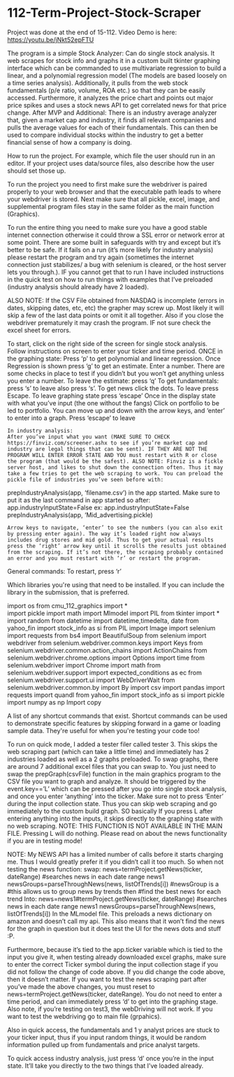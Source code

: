 # 112-Term-Project-Stock-Scraper
Project was done at the end of 15-112. 
Video Demo is here: https://youtu.be/jNkt52epFTU

The program is a simple Stock Analyzer: 
Can do single stock analysis. It web scrapes for stock info and graphs it in a custom built tkinter graphing interface which can be commanded to use multivariate regression to build a linear, and a polynomial regression model (The models are based loosely on a time series analysis).  Additionally, it pulls from the web stock fundamentals (p/e ratio, volume, ROA etc.) so that they can be easily accessed. 
Furthermore, it analyzes the price chart and points out major price spikes and uses a stock news API to get correlated news for that price change.
After MVP and Additional:
There is an industry average analyzer that, given a market cap and industry, it finds all relevant companies and pulls the average values for each of their fundamentals. This can then be used to compare individual stocks within the industry to get a better financial sense of how a company is doing. 



How to run the project. For example, which file the user should run in an editor. If your project uses data/source files, also describe how the user should set those up.

To run the project you need to first make sure the webdriver is paired properly to your web browser and that the executable path leads to where your webdriver is stored. 
Next make sure that all pickle, excel, image, and supplemental program files stay in the same folder as the main function (Graphics). 

To run the entire thing you need to make sure you have a good stable internet connection otherwise it could throw a SSL error or network error at some point. There are some built in safeguards with try and except but it’s better to be safe. If it fails on a run (it’s more likely for industry analysis) please restart the program and try again (sometimes the internet connection just stabilizes/ a bug with selenium is cleared, or the host server lets you through.).  IF you cannot get that to run I have included instructions in the quick test on how to run things with examples that I’ve preloaded (industry analysis should already have 2 loaded).

ALSO NOTE: If the CSV File obtained from NASDAQ is incomplete (errors in dates, skipping dates, etc, etc) the grapher may screw up. Most likely it will skip a few of the last data points or omit it all together. Also if you close the webdriver prematurely it may crash the program. 
IF not sure check the excel sheet for errors. 

To start, click on the right side of the screen for single stock analysis. Follow instructions on screen to enter your ticker and time period.
ONCE in the graphing state: 
Press ‘p’ to get polynomial and linear regression. 
Once Regression is shown press ‘g’ to get an estimate. Enter a number. There are some checks in place to test if you didn’t but you won’t get anything unless you enter a number.
To leave the estimate: press ‘q’ 
To get fundamentals: press ‘s’ to leave also press ‘s’. 
To get news click the dots. To leave press Escape. 
To leave graphing state press ‘escape’ 
Once in the display state with what you’ve input (the one without the fangs) 
Click on portfolio to be led to portfolio. You can move up and down with the arrow keys, and ‘enter’ to enter into a graph. Press ‘escape’ to leave

	In industry analysis:
	After you’ve input what you want (MAKE SURE TO CHECK https://finviz.com/screener.ashx to see if you’re market cap and industry are legal things that can be sent). IF THEY ARE NOT THE PROGRAM WILL ENTER ERROR STATE AND YOU must restart with R or close the program (that would be the safest). ALSO NOTE: Finviz is a fickle server host, and likes to shut down the connection often. Thus it may take a few tries to get the web scraping to work. You can preload the pickle file of industries you’ve seen before with: 
prepIndustryAnalysis(app, ‘filename.csv’)
in the app started. Make sure to put it as the last command in app started so after:
  app.industryInputState=False 
ex:
  app.industryInputState=False 
  prepIndustryAnalysis(app, ‘Mid_advertising.pickle)


	Arrow keys to navigate, ‘enter’ to see the numbers (you can also exit by pressing enter again). The way it’s loaded right now always includes drug stores and mid gold. Thus to get your actual results press the ‘right’ arrow key until it scrolls the results just obtained from the scraping. If it’s not there, the scraping probably contained an error and you must restart with ‘r’ or restart the program. 

General commands:
To restart, press ‘r’

Which libraries you're using that need to be installed. If you can include the library in the submission, that is preferred.

import os
from cmu_112_graphics import *  
import pickle 
import math
import Mlmodel
import PIL 
from tkinter import *
import random
from datetime import datetime,timedelta, date
from yahoo_fin import stock_info as si
from PIL import Image
import selenium
import requests
from bs4 import BeautifulSoup
from selenium import webdriver 
from selenium.webdriver.common.keys import Keys
from selenium.webdriver.common.action_chains import ActionChains
from selenium.webdriver.chrome.options import Options
import time
from selenium.webdriver import Chrome 
import math
from selenium.webdriver.support import expected_conditions as ec
from selenium.webdriver.support.ui import WebDriverWait
from selenium.webdriver.common.by import By
import csv
import pandas
import requests
import quandl
from yahoo_fin import stock_info as si
import pickle
import numpy as np
Import copy







A list of any shortcut commands that exist. Shortcut commands can be used to demonstrate specific features by skipping forward in a game or loading sample data. They're useful for when you're testing your code too!

To run on quick mode, I added a tester filer called tester 3. This skips the web scraping part (which can take a little time) and immediately has 2 industries loaded as well as a 2 graphs preloaded. To swap graphs, there are around 7 additional excel files that you can swap to. You just need to swap the prepGraph(csvFile)  function in the main graphics program to the CSV file you want to graph and analyze. It should be triggered by the event.key==’L’ which can be pressed after you go into single stock analysis, and once you enter ‘anything’ into the ticker. Make sure not to press ‘Enter’ during the input collection state. Thus you can skip web scraping and go immediately to the custom build graph. SO basically If you press L after entering anything into the inputs, it skips directly to the graphing state with no web scraping. NOTE: THIS FUNCTION IS NOT AVAILABLE IN THE MAIN FILE. Pressing L will do nothing. Please read on about the news functionality if you are in testing mode!


NOTE: My NEWS API has a limited number of calls before it starts charging me. Thus I would greatly prefer it if you didn’t call it too much. So when not testing the news function: swap:
 news=termProject.getNews(ticker, dateRange) #searches news in each date range news1 
        newsGroups=parseThroughNews(news, listOfTrends[i]) #newsGroup is a  #this allows us to group news by trends then
                                        #find the best news for each trend 
Into:
news=news1#termProject.getNews(ticker, dateRange) #searches news in each date range news1 
        newsGroups=parseThroughNews(news, listOfTrends[i]) 
In the MLmodel file. This preloads a news dictionary on amazon and doesn’t call my api. This also means that it won’t find the news for the graph in question but it does test the UI for the news dots and stuff :P. 

Furthermore, because it’s tied to the app.ticker variable which is tied to the input you give it, when testing already downloaded excel graphs, make sure to enter the correct Ticker symbol during the input collection stage if you did not follow the change of code above. If you did change the code above, then it doesn’t matter. If you want to test the news scraping part after you’ve made the above changes, you must reset to news=termProject.getNews(ticker, dateRange).  You do not need to enter a time period, and can immediately press ‘d’ to get into the graphing stage. Also note, if you’re testing on test3, the webDriving will not work. If you want to test the webdriving go to main file (grpahics). 

Also in quick access, the fundamentals and 1 y analyst prices are stuck to your ticker input, thus if you input random things, it would be random information pulled up from fundamentals and price analyst targets. 

To quick access industry analysis, just press ‘d’ once you’re in the input state. It’ll take you directly to the two things that I’ve loaded already. 

